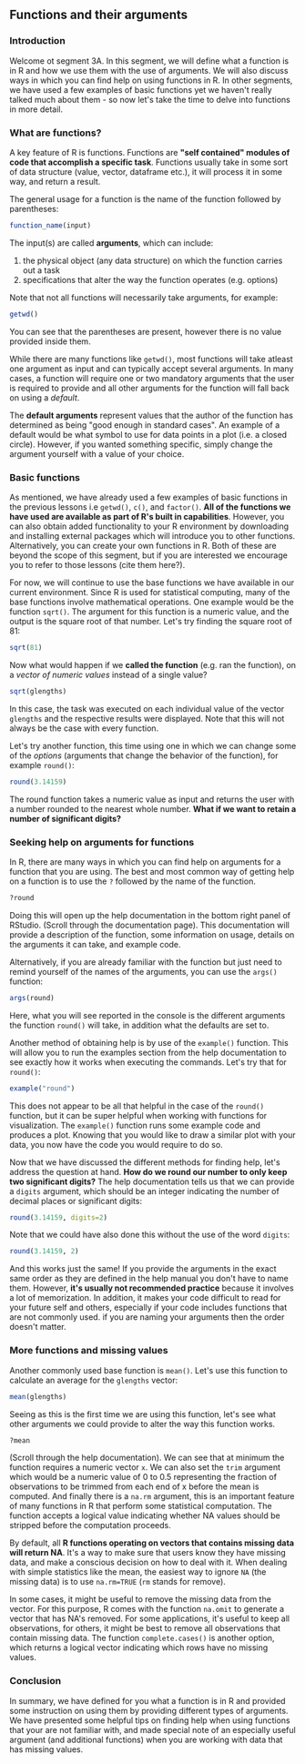 ## Functions and their arguments

### Introduction

Welcome ot segment 3A. In this segment, we will define what a function is in R and how we use them with the use of arguments. We will also discuss ways in which you can find help on using functions in R. In other segments, we have used a few examples of basic functions yet we haven't really talked much about them - so now let's take the time to delve into functions in more detail.

### What are functions?

A key feature of R is functions. Functions are **"self contained" modules of code that accomplish a specific task**. Functions usually take in some sort of data structure (value, vector, dataframe etc.), it will process it in some way, and return a result.

The general usage for a function is the name of the function followed by parentheses:

```r
function_name(input)
```
The input(s) are called **arguments**, which can include:

1. the physical object (any data structure) on which the function carries out a task 
2. specifications that alter the way the function operates (e.g. options)

Note that not all functions will necessarily take arguments, for example:

```r
getwd()
```

You can see that the parentheses are present, however there is no value provided inside them.

While there are many functions like `getwd()`, most functions will take atleast one argument as input and can typically accept several arguments. In many cases, a function will require one or two mandatory arguments that the user is required to provide and all other arguments for the function will fall back on using a *default*. 

The **default arguments** represent values that the author of the function has determined as being "good enough in standard cases". An example of a default would be what symbol to use for data points in a plot (i.e. a closed circle). However, if you wanted something specific, simply change the argument yourself with a value of your choice.

### Basic functions

As mentioned, we have already used a few examples of basic functions in the previous lessons i.e `getwd()`, `c()`, and  `factor()`. **All of the functions we have used are available as part of R's built in capabilities**. However, you can also obtain added functionality to your R environment by downloading and installing external packages which will introduce you to other functions. Alternatively, you can create your own functions in R. Both of these are beyond the scope of this segment, but if you are interested we encourage you to refer to those lessons (cite them here?). 

For now, we will continue to use the base functions we have available in our current environment. Since R is used for statistical computing, many of the base functions involve mathematical operations. One example would be the function `sqrt()`. The argument for this function is a numeric value, and the output is the square root of that number. Let's try finding the square root of 81:

```r
sqrt(81)
```

Now what would happen if we **called the function** (e.g. ran the function), on a *vector of numeric values* instead of a single value? 

```r
sqrt(glengths)
```

In this case, the task was executed on each individual value of the vector `glengths` and the respective results were displayed. Note that this will not always be the case with every function.


Let's try another function, this time using one in which we can change some of the *options* (arguments that change the behavior of the function), for example `round()`:

```r
round(3.14159)
```

The round function takes a numeric value as input and returns the user with a number rounded to the nearest whole number. **What if we want to retain a number of significant digits?**


### Seeking help on arguments for functions

In R, there are many ways in which you can find help on arguments for a function that you are using. The best and most common way of getting help on a function is to use the `?` followed by the name of the function. 

```r
?round
```	

Doing this will open up the help documentation in the bottom right panel of RStudio. (Scroll through the documentation page). This documentation will provide a description of the function, some information on usage, details on the arguments it can take, and example code. 

Alternatively, if you are already familiar with the function but just need to remind yourself of the names of the arguments, you can use the `args()` function:

```r
args(round)
```
Here, what you will see reported in the console is the different arguments the function `round()` will take, in addition what the defaults are set to.


Another method of obtaining help is by use of the `example()` function. This will allow you to run the examples section from the help documentation to see exactly how it works when executing the commands. Let's try that for `round()`:

```r
example("round")
```

This does not appear to be all that helpful in the case of the `round()` function, but it can be super helpful when working with functions for visualization. The `example()` function runs some example code and produces a plot. Knowing that you would like to draw a similar plot with your data, you now have the code you would require to do so.


Now that we have discussed the different methods for finding help, let's address the question at hand. **How do we round our number to only keep two significant digits?** The help documentation tells us that we can provide a `digits` argument, which should be an integer indicating the number of decimal places or significant digits:

```r
round(3.14159, digits=2)
```

Note that we could have also done this without the use of the word `digits`:

```r
round(3.14159, 2)
```

And this works just the same! If you provide the arguments in the exact same order as they are defined in the help manual you don't have to name them. However, **it's usually not recommended practice** because it involves a lot of memorization. In addition, it makes your code difficult to read for your future self and others, especially if your code includes functions that are not commonly used. if you are naming your arguments then the order doesn't matter.

### More functions and missing values

Another commonly used base function is `mean()`. Let's use this function to calculate an average for the `glengths` vector:

```r
mean(glengths)
```

Seeing as this is the first time we are using this function, let's see what other arguments we could provide to alter the way this function works.

```r
?mean
```

(Scroll through the help documentation). We can see that at minimum the function requires a numeric vector `x`. We can also set the `trim` argument which would be a numeric value of 0 to 0.5 representing the fraction of observations to be trimmed from each end of x before the mean is computed. And finally there is a `na.rm` argument, this is an important feature of many functions in R that perform some statistical computation. The function accepts a logical value indicating whether NA values should be stripped before the computation proceeds.

By default, all **R functions operating on vectors that contains missing data will return NA**. It's a way to make sure that users know they have missing data, and make a conscious decision on how to deal with it. When dealing with simple statistics like the mean, the easiest way to ignore `NA` (the missing data) is to use `na.rm=TRUE` (`rm` stands for remove).

In some cases, it might be useful to remove the missing data from the vector. For this purpose, R comes with the function `na.omit` to generate a vector that has NA's removed. For some applications, it's useful to keep all observations, for others, it might be best to remove all observations that contain missing data. The function `complete.cases()` is another option, which returns a logical vector indicating which rows have no missing values. 


### Conclusion

In summary, we have defined for you what a function is in R and provided some instruction on using them by providing different types of arguments. We have presented some helpful tips on finding help when using functions that your are not familiar with, and made special note of an especially useful argument (and additional functions) when you are working with data that has missing values.
